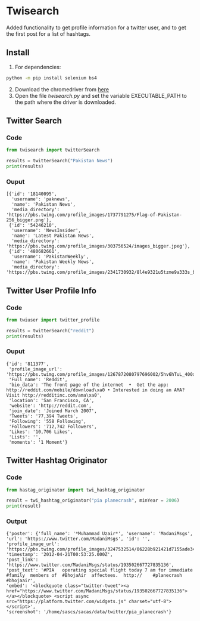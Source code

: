 # Twisearch
Added functionality to get profile information for a twitter user, and to get the first post for a list of hashtags.

## Install

1. For dependencies:  
```bash
python -m pip install selenium bs4
```
2. Download the chromedriver from [here](https://chromedriver.chromium.org/downloads)
3. Open the file *twisearch.py* and set the variable EXECUTABLE_PATH to the path where the driver is downloaded.

## Twitter Search

### Code

```python
from twisearch import twitterSearch

results = twitterSearch("Pakistan News")
print(results)
```

### Ouput

```
[{'id': '18140095',
  'username': 'paknews',
  'name': 'Pakistan News',
  'media_directory': 'https://pbs.twimg.com/profile_images/1737791275/Flag-of-Pakistan-256_bigger.png'},
 {'id': '54246210',
  'username': 'NewsInsider',
  'name': 'Latest Pakistan News',
  'media_directory': 'https://pbs.twimg.com/profile_images/303756524/images_bigger.jpeg'},
 {'id': '480682661',
  'username': 'PakistanWeekly',
  'name': 'Pakistan Weekly News',
  'media_directory': 'https://pbs.twimg.com/profile_images/2341730932/8l4e9321u5tzme9a333s_bigger.jpeg'}]
```

## Twitter User Profile Info

### Code

```python
from twiuser import twitter_profile

results = twitterSearch("reddit")
print(results)
```

### Ouput

```
{'id': '811377',
 'profile_image_url': 'https://pbs.twimg.com/profile_images/1267872080797696002/5hv6hTuL_400x400.jpg',
 'Full_name': 'Reddit',
 'bio_data': 'The front page of the internet  •  Get the app: http://reddit.com/mobile/download\xa0 • Interested in doing an AMA? Visit http://redditinc.com/ama\xa0',
 'location': 'San Francisco, CA',
 'website': 'http://reddit.com',
 'join_date': 'Joined March 2007',
 'Tweets': '77,394 Tweets',
 'Following': '558 Following',
 'Followers': '712,742 Followers',
 'Likes': '10,706 Likes',
 'Lists': '',
 'moments': '1 Moment'}
```

## Twitter Hashtag Originator

### Code

```python
from hastag_originator import twi_hashtag_originator

result = twi_hashtag_originator("pia planecrash", minYear = 2006)
print(result)
```

### Output

```
{'poster': {'full_name': '*Muhammad Uzair*', 'username': 'MadaniMsgs', 'url': 'https://www.twitter.com/MadaniMsgs', 'id': '', 'profile_image_url': 'https://pbs.twimg.com/profile_images/3247532514/06228b921421d7155ade3467ed6ebb52_bigger.jpeg'},
'timestamp': '2012-04-21T00:53:25.000Z',
'post_link': 'https://www.twitter.com/MadaniMsgs/status/193502667727835136',
'post_text': '#PIA   operating special flight today 7 am for immediate  #family  members of  #BhojaAir  affectees.  http://    #planecrash    #bhojaair',
'embed': '<blockquote class="twitter-tweet"><a href="https://www.twitter.com/MadaniMsgs/status/193502667727835136"></a></blockquote> <script async src="https://platform.twitter.com/widgets.js" charset="utf-8"></script>',
'screenshot': '/home/sascs/sacas/data/twitter/pia_planecrash'}
```
